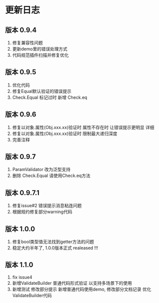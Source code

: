 # 更新日志


## 版本 0.9.4 
1. 修复兼容性问题 
2. 更新demo里的错误处理方式
3.  代码规范插件扫描并修复优化

## 版本 0.9.5
1. 优化代码
2. 修复Equal默认验证的错误提示  
3. Check.Equal 标记过时 新增 Check.eq

## 版本 0.9.6
1. 修复以对象.属性(Obj.xxx.xx)验证时 属性不存在时  让错误提示更明显 详细
2. 修复以对象.属性(Obj.xxx.xx)验证时 限制最大递归深度
3. 完善注释

## 版本 0.9.7
1. ParamValidator 改为泛型支持
2. 删除 Check.Equal 请使用Check.eq方法  

## 版本 0.9.7.1
1. 修复issue#2 错误提示消息粘连问题
2. 根据规约修复部分warning代码 


## 版本 1.0.0  
1. 修复bool类型值无法找到getter方法的问题
2. 稳定大约半年了,  1.0.0版本正式 realeased !!!

## 版本 1.1.0  
1. fix issue4
2. 新增ValidateBuilder 普通代码形式验证 以支持多场景下的使用
3. 新增测试 修改部分提示 新增普通代码使用demo, 修改部分文档记录 优化ValidateBuilder代码

